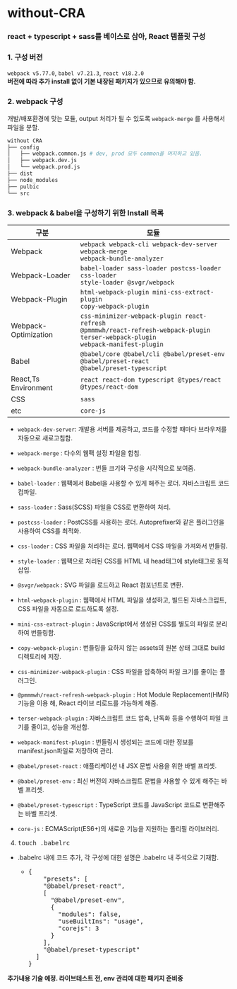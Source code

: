 # without-CRA

### react + typescript + sass를 베이스로 삼아, React 템플릿 구성

### 1. 구성 버전

`webpack v5.77.0`, `babel v7.21.3`, `react v18.2.0` <br/>
**버전에 따라 추가 install 없이 기본 내장된 패키지가 있으므로 유의해야 함.**

### 2. webpack 구성

개발/배포환경에 맞는 모듈, output 처리가 될 수 있도록 `webpack-merge` 를 사용해서 파일을 분할.<br/>

```bash
without CRA
├── config
│   ├── webpack.common.js # dev, prod 모두 common을 머지하고 있음.
│   ├── webpack.dev.js
│   └── webpack.prod.js
├── dist
├── node_modules
├── pulbic
└── src

```

### 3. webpack & babel을 구성하기 위한 Install 목록

| 구분                 | 모듈                                                                                                                                       |
| -------------------- | ------------------------------------------------------------------------------------------------------------------------------------------ |
| Webpack              | <code>webpack webpack-cli webpack-dev-server webpack-merge webpack-bundle-analyzer</code>                                                  |
| Webpack-Loader       | <code>babel-loader sass-loader postcss-loader css-loader style-loader @svgr/webpack</code>                                                 |
| Webpack-Plugin       | <code>html-webpack-plugin mini-css-extract-plugin copy-webpack-plugin</code>                                                               |
| Webpack-Optimization | <code>css-minimizer-webpack-plugin react-refresh @pmmmwh/react-refresh-webpack-plugin terser-webpack-plugin webpack-manifest-plugin</code> |
| Babel                | <code>@babel/core @babel/cli @babel/preset-env @babel/preset-react @babel/preset-typescript</code>                                         |
| React,Ts Environment | <code>react react-dom typescript @types/react @types/react-dom</code>                                                                      |
| CSS                  | <code>sass</code>                                                                                                                          |
| etc                  | <code>core-js</code>                                                                                                                       |

- <code>webpack-dev-server</code>: 개발용 서버를 제공하고, 코드를 수정할 때마다 브라우저를 자동으로 새로고침함.
- <code>webpack-merge</code> : 다수의 웹팩 설정 파일을 합침.
- <code>webpack-bundle-analyzer</code> : 번들 크기와 구성을 시각적으로 보여줌.

- <code>babel-loader</code> : 웹팩에서 Babel을 사용할 수 있게 해주는 로더. 자바스크립트 코드 컴파일.
- <code>sass-loader</code> : Sass(SCSS) 파일을 CSS로 변환하여 처리.
- <code>postcss-loader</code> : PostCSS를 사용하는 로더. Autoprefixer와 같은 플러그인을 사용하여 CSS를 최적화.
- <code>css-loader</code> : CSS 파일을 처리하는 로더. 웹팩에서 CSS 파일을 가져와서 번들링.
- <code>style-loader</code> : 웹팩으로 처리된 CSS를 HTML 내 head태그에 style태그로 동적 삽입.
- <code>@svgr/webpack</code> : SVG 파일을 로드하고 React 컴포넌트로 변환.

- <code>html-webpack-plugin</code> : 웹팩에서 HTML 파일을 생성하고, 빌드된 자바스크립트, CSS 파일을 자동으로 로드하도록 설정.
- <code>mini-css-extract-plugin</code> : JavaScript에서 생성된 CSS를 별도의 파일로 분리하여 번들링함.
- <code>copy-webpack-plugin</code> : 번들링을 요하지 않는 assets의 원본 상태 그대로 build 디렉토리에 저장.

- <code>css-minimizer-webpack-plugin</code> : CSS 파일을 압축하여 파일 크기를 줄이는 플러그인.
- <code>@pmmmwh/react-refresh-webpack-plugin</code> : Hot Module Replacement(HMR) 기능을 이용 해, React 라이브 리로드를 가능하게 해줌.
- <code>terser-webpack-plugin</code> : 자바스크립트 코드 압축, 난독화 등을 수행하여 파일 크기를 줄이고, 성능을 개선함.
- <code>webpack-manifest-plugin</code> : 번들링시 생성되는 코드에 대한 정보를 manifest.json파일로 저장하여 관리.

- <code>@babel/preset-react</code> : 애플리케이션 내 JSX 문법 사용을 위한 바벨 프리셋.
- <code>@babel/preset-env</code> : 최신 버전의 자바스크립트 문법을 사용할 수 있게 해주는 바벨 프리셋.
- <code>@babel/preset-typescript</code> : TypeScript 코드를 JavaScript 코드로 변환해주는 바벨 프리셋.

- <code>core-js</code> : ECMAScript(ES6+)의 새로운 기능을 지원하는 폴리필 라이브러리.

4. <pre>touch .babelrc</pre>

<ul>
    <li>
        .babelrc 내에 코드 추가, 각 구성에 대한 설명은 .babelrc 내 주석으로 기재함.
        <ul>
            <li>
                <pre>
{
    "presets": [
    "@babel/preset-react",
    [
      "@babel/preset-env",
      {
        "modules": false,
        "useBuiltIns": "usage",
        "corejs": 3
      }
    ],
    "@babel/preset-typescript"
  ]
}</pre>
            </li>
        </ul>
    </li>
</ul>

<strong>추가내용 기술 예정. 라이브테스트 전, env 관리에 대한 패키지 준비중</strong>
